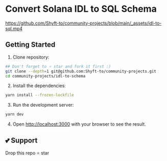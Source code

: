 # Convert Solana IDL to SQL Schema

https://github.com/Shyft-to/community-projects/blob/main/_assets/idl-to-sql.mp4

## Getting Started

1. Clone repository:
```bash
## Don't forget to ⭐ star and fork it first :)
git clone --depth=1 git@github.com:Shyft-to/community-projects.git
cd community-projects/idl-to-schema
```
2. Install the dependencies:
```bash
yarn install --frozen-lockfile
```
3. Run the development server:
```bash
yarn dev
```
4. Open [http://localhost:3000](http://localhost:3000) with your browser to see the result.

## 💕 Support
Drop this repo ⭐ star